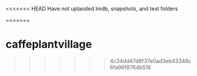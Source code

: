 <<<<<<< HEAD
 Have not uplaoded lmdb, snapshots, and test folders

=======
# caffeplantvillage
>>>>>>> 4c34dd47d8f37e0ad3eb43348c6fa96f8764b518
